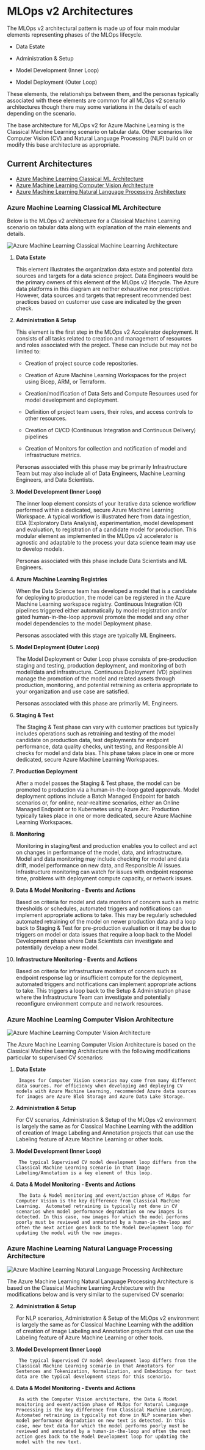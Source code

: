 # MLOps v2 Architectures

The MLOps v2 architectural pattern is made up of four main modular elements representing phases of the MLOps lifecycle.

-   Data Estate

-   Administration & Setup

-   Model Development (Inner Loop)

-   Model Deployment (Outer Loop)

These elements, the relationships between them, and the personas typically associated with these elements are common for all MLOps v2 scenario architectures though there may some variations in the details of each depending on the scenario.

The base architecture for MLOps v2 for Azure Machine Learning is the Classical Machine Learning scenario on tabular data. Other scenarios like Computer Vision (CV) and Natural Language Processing (NLP) build on or modify this base architecture as appropriate.

## Current Architectures

-   [Azure Machine Learning Classical ML Architecture](#azure-machine-learning-classical-ml-architecture)
-   [Azure Machine Learning Computer Vision Architecture](#azure-machine-learning-computer-vision-architecture)
-   [Azure Machine Learning Natural Language Processing Architecture](#azure-machine-learning-natural-language-processing-architecture)

### Azure Machine Learning Classical ML Architecture

Below is the MLOps v2 architecture for a Classical Machine Learning scenario on tabular data along with explanation of the main elements and details.

![Azure Machine Learning Classical Machine Learning Architecture](architecturepattern/AzureML_CML_Architecture.png)

1.  **Data Estate**

    This element illustrates the organization data estate and potential data sources and targets for a data science project. Data Engineers would be the primary owners of this element of the MLOps v2 lifecycle. The Azure data platforms in this diagram are neither exhaustive nor prescriptive. However, data sources and targets that represent recommended best practices based on customer use case are indicated by the green check.

2.  **Administration & Setup**

    This element is the first step in the MLOps v2 Accelerator deployment. It consists of all tasks related to creation and management of resources and roles associated with the project. These can include but may not be limited to:

    -   Creation of project source code repositories.

    -   Creation of Azure Machine Learning Workspaces for the project using Bicep, ARM, or Terraform.

    -   Creation/modification of Data Sets and Compute Resources used for model development and deployment.

    -   Definition of project team users, their roles, and access controls to other resources.

    -   Creation of CI/CD (Continuous Integration and Continuous Delivery) pipelines

    -   Creation of Monitors for collection and notification of model and infrastructure metrics.

    Personas associated with this phase may be primarily Infrastructure Team but may also include all of Data Engineers, Machine Learning Engineers, and Data Scientists.

3.  **Model Development (Inner Loop)**

    The inner loop element consists of your iterative data science workflow performed within a dedicated, secure Azure Machine Learning Workspace. A typical workflow is illustrated here from data ingestion, EDA (Exploratory Data Analysis), experimentation, model development and evaluation, to registration of a candidate model for production. This modular element as implemented in the MLOps v2 accelerator is agnostic and adaptable to the process your data science team may use to develop models.

    Personas associated with this phase include Data Scientists and ML Engineers.

4.  **Azure Machine Learning Registries**

    When the Data Science team has developed a model that is a candidate for deploying to production, the model can be registered in the Azure Machine Learning workspace registry. Continuous Integration (CI) pipelines triggered either automatically by model registration and/or gated human-in-the-loop approval promote the model and any other model dependencies to the model Deployment phase.  
      
    Personas associated with this stage are typically ML Engineers.

5.  **Model Deployment (Outer Loop)**

    The Model Deployment or Outer Loop phase consists of pre-production staging and testing, production deployment, and monitoring of both model/data and infrastructure. Continuous Deployment (VD) pipelines manage the promotion of the model and related assets through production, monitoring, and potential retraining as criteria appropriate to your organization and use case are satisfied.

    Personas associated with this phase are primarily ML Engineers.

6.  **Staging & Test**

    The Staging & Test phase can vary with customer practices but typically includes operations such as retraining and testing of the model candidate on production data,  test deployments for endpoint performance, data quality checks, unit testing, and Responsible AI checks for model and data bias.  This phase takes place in one or more dedicated, secure Azure Machine Learning Workspaces.

7.  **Production Deployment**

    After a model passes the Staging & Test phase, the model can be promoted to production via a human-in-the-loop gated approvals. Model deployment options include a Batch Managed Endpoint for batch scenarios or, for online, near-realtime scenarios, either an Online Managed Endpoint or to Kubernetes using Azure Arc. Production typically takes place in one or more dedicated, secure Azure Machine Learning Workspaces.

8.  **Monitoring**

    Monitoring in staging/test and production enables you to collect and act on changes in performance of the model, data, and infrastructure. Model and data monitoring may include checking for model and data drift, model performance on new data, and Responsible AI issues.  Infrastructure monitoring can watch for issues with endpoint response time, problems with deployment compute capacity, or network issues.  

9.  **Data & Model Monitoring - Events and Actions**

    Based on criteria for model and data monitors of concern such as metric thresholds or schedules, automated triggers and notifications can implement appropriate actions to take. This may be regularly scheduled automated retraining of the model on newer production data and a loop back to Staging & Test for pre-production evaluation or it may be due to triggers on model or data issues that require a loop back to the Model Development phase where Data Scientists can investigate and potentially develop a new model.

10. **Infrastructure Monitoring - Events and Actions**

    Based on criteria for infrastructure monitors of concern such as endpoint response lag or insufficient compute for the deployment, automated triggers and notifications can implement appropriate actions to take. This triggers a loop back to the Setup & Administration phase where the Infrastructure Team can investigate and potentially reconfigure environment compute and network resources.

### Azure Machine Learning Computer Vision Architecture

![Azure Machine Learning Computer Vision Architecture](architecturepattern/AzureML_SupervisedCV_Architecture.png)

The Azure Machine Learning Computer Vision Architecture is based on the Classical Machine Learning Architecture with the following modifications particular to supervised CV scenarios:

1. **Data Estate**

        Images for Computer Vision scenarios may come from many different data sources. For efficiency when developing and deploying CV models with Azure Machine Learning, recommended Azure data sources for images are Azure Blob Storage and Azure Data Lake Storage.

2. **Administration & Setup**

    For CV scenarios, Administration & Setup of the MLOps v2 environment is largely the same as for Classical Machine Learning with the addition of creation of Image Labeling and Annotation projects that can use the Labeling feature of Azure Machine Learning or other tools.

3. **Model Development (Inner Loop)**

        The typical Supervised CV model development loop differs from the Classical Machine Learning scenario in that Image Labeling/Annotation is a key element of this loop. 

9. **Data & Model Monitoring - Events and Actions**

        The Data & Model monitoring and event/action phase of MLOps for Computer Vision is the key difference from Classical Machine Learning.  Automated retraining is typically not done in CV scenarios when model performance degradation on new images is detected. In this case, new images for which the model performs poorly must be reviewed and annotated by a human-in-the-loop and often the next action goes back to the Model Development loop for updating the model with the new images.

### Azure Machine Learning Natural Language Processing Architecture

![Azure Machine Learning Natural Language Processing Architecture](architecturepattern/AzureML_NLP_Classification_Architecture.png)

The Azure Machine Learning Natural Language Processing Architecture is based on the Classical Machine Learning Architecture with the modifications below and is very similar to the supervised CV scenario:

2. **Administration & Setup**

    For NLP scenarios, Administration & Setup of the MLOps v2 environment is largely the same as for Classical Machine Learning with the addition of creation of Image Labeling and Annotation projects that can use the Labeling feature of Azure Machine Learning or other tools.

3. **Model Development (Inner Loop)**

        The typical Supervised CV model development loop differs from the Classical Machine Learning scenario in that Annotators for Sentences and Tokenization, Normalization, and Embeddings for text data are the typical development steps for this scenario.

9. **Data & Model Monitoring - Events and Actions**

        As with the Computer Vision architecture, the Data & Model monitoring and event/action phase of MLOps for Natural Language Processing is the key difference from Classical Machine Learning.  Automated retraining is typically not done in NLP scenarios when model performance degradation on new text is detected. In this case, new text data for which the model performs poorly must be reviewed and annotated by a human-in-the-loop and often the next action goes back to the Model Development loop for updating the model with the new text.